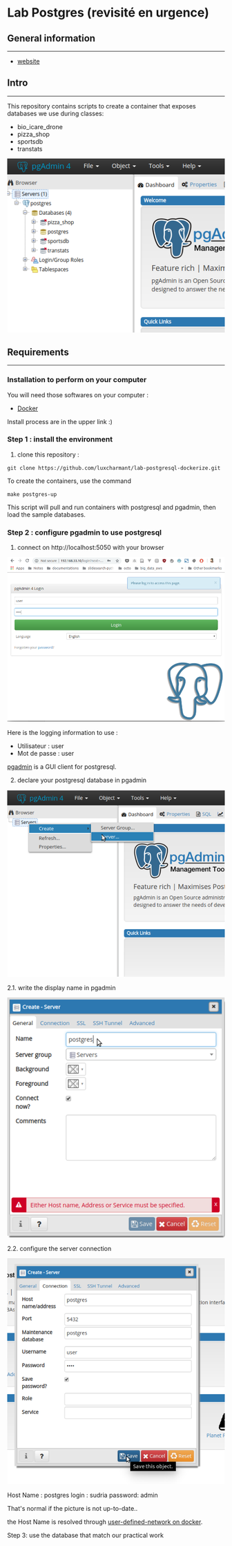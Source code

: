 # Lab Postgres (revisité en urgence)

## General information
-----------------------

* [website](esme.farcellier.com)


## Intro
------------------------

This repository contains scripts to create a container that exposes databases we use
during classes:

* bio_icare_drone
* pizza_shop
* sportsdb
* transtats

![pgadmin](docs/images/pg_admin_configure_server_3.png)

## Requirements
---------------
### Installation to perform on your computer

You will need those softwares on your computer :

* [Docker](https://docs.docker.com/get-docker/)

Install process are in the upper link :)



### Step 1 : install the environment

1. clone this repository :

```
git clone https://github.com/luxcharmant/lab-postgresql-dockerize.git
```

To create the containers, use the command

    make postgres-up

This script will pull and run containers with postgresql and pgadmin, then load
the sample databases.

### Step 2 : configure pgadmin to use postgresql


1. connect on http://localhost:5050 with your browser

![pg_admin_login](docs/images/pg_admin_login.png)

Here is the logging information to use :

* Utilisateur : user
* Mot de passe : user

[pgadmin](https://www.pgadmin.org/) is a GUI client for postgresql.

2. declare your postgresql database in pgadmin

![pg_admin_declare_server](docs/images/pg_admin_declare_server.png)

2.1. write the display name in pgadmin

![pg_admin_configure_server_1](docs/images/pg_admin_configure_server_1.png)

2.2. configure the server connection

![pg_admin_configure_server_2](docs/images/pg_admin_configure_server_2.png)

Host Name : postgres
login : sudria
password: admin

That's normal if the picture is not up-to-date..

the Host Name is resolved through [user-defined-network on docker](https://docs.docker.com/v17.09/engine/userguide/networking/configure-dns/).

Step 3: use the database that match our practical work
